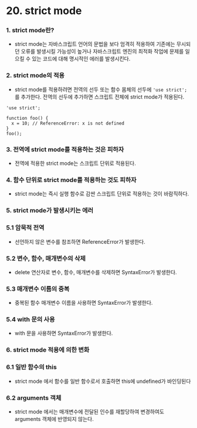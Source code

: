 # 20. strict mode

### 1. strict mode란?

- strict mode는 자바스크립트 언어의 문법을 보다 엄격히 적용하여 기존에는 무시되던 오류를 발생시킬 가능성이 높거나 자바스크립트 엔진의 최적화 작업에 문제를 일으킬 수 있는 코드에 대해 명시적인 에러를 발생시킨다.

### 2. strict mode의 적용

- strict mode를 적용하려면 전역의 선두 또는 함수 몸체의 선두에 `'use strict';`를 추가한다. 전역의 선두에 추가하면 스크립트 전체에 strict mode가 적용된다.

```
'use strict';

function foo() {
  x = 10; // ReferenceError: x is not defined
}
foo();
```

### 3. 전역에 strict mode를 적용하는 것은 피하자

- 전역에 적용한 strict mode는 스크립트 단위로 적용된다.

### 4. 함수 단위로 strict mode를 적용하는 것도 피하자

-  strict mode는 즉시 실행 함수로 감싼 스크립트 단위로 적용하는 것이 바람직하다.

### 5. strict mode가 발생시키는 에러

### 5.1 암묵적 전역

- 선언하지 않은 변수를 참조하면 ReferenceError가 발생한다.

### 5.2 변수, 함수, 매개변수의 삭제

- delete 연산자로 변수, 함수, 매개변수를 삭제하면 SyntaxError가 발생한다.

### 5.3 매개변수 이름의 중복

- 중복된 함수 매개변수 이름을 사용하면 SyntaxError가 발생한다.

### 5.4 with 문의 사용

- with 문을 사용하면 SyntaxError가 발생한다.

### 6.  strict mode 적용에 의한 변화

### 6.1 일반 함수의 this

- strict mode 에서 함수를 일반 함수로서 호출하면 this에 undefined가 바인딩된다

### 6.2 arguments 객체

- strict mode 에서는 매개변수에 전달된 인수를 재할당하여 변경하여도 arguments 객체에 반영되지 않는다.